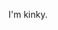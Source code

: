 I'm kinky.

<!---
InACommandBlock/InACommandBlock is a ✨ special ✨ repository because its `README.md` (this file) appears on your GitHub profile.
You can click the Preview link to take a look at your changes.
--->

